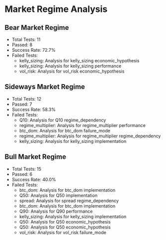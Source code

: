 # Market Regime Analysis

## Bear Market Regime
- Total Tests: 11
- Passed: 8
- Success Rate: 72.7%
- Failed Tests:
  - kelly_sizing: Analysis for kelly_sizing economic_hypothesis
  - kelly_sizing: Analysis for kelly_sizing performance
  - vol_risk: Analysis for vol_risk economic_hypothesis

## Sideways Market Regime
- Total Tests: 12
- Passed: 7
- Success Rate: 58.3%
- Failed Tests:
  - Q10: Analysis for Q10 regime_dependency
  - regime_multiplier: Analysis for regime_multiplier performance
  - btc_dom: Analysis for btc_dom failure_mode
  - regime_multiplier: Analysis for regime_multiplier regime_dependency
  - kelly_sizing: Analysis for kelly_sizing implementation

## Bull Market Regime
- Total Tests: 15
- Passed: 6
- Success Rate: 40.0%
- Failed Tests:
  - btc_dom: Analysis for btc_dom implementation
  - Q50: Analysis for Q50 implementation
  - spread: Analysis for spread regime_dependency
  - btc_dom: Analysis for btc_dom implementation
  - Q90: Analysis for Q90 performance
  - kelly_sizing: Analysis for kelly_sizing implementation
  - Q50: Analysis for Q50 economic_hypothesis
  - Q50: Analysis for Q50 economic_hypothesis
  - vol_risk: Analysis for vol_risk failure_mode
